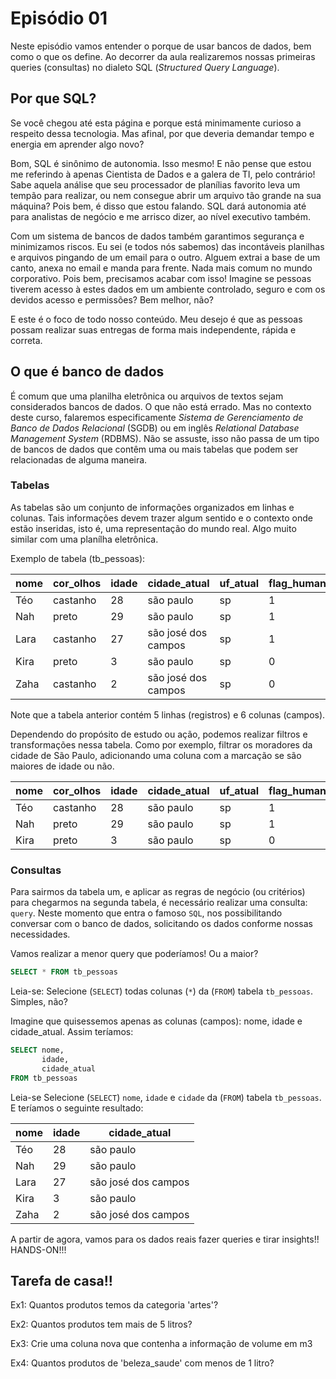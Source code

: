 # Episódio 01

Neste episódio vamos entender o porque de usar bancos de dados, bem como o que os define. Ao decorrer da aula realizaremos nossas primeiras queries (consultas) no dialeto SQL (_Structured Query Language_).

## Por que SQL?

Se você chegou até esta página e porque está minimamente curioso a respeito dessa tecnologia. Mas afinal, por que deveria demandar tempo e energia em aprender algo novo?

Bom, SQL é sinônimo de autonomia. Isso mesmo! E não pense que estou me referindo à apenas Cientista de Dados e a galera de TI, pelo contrário! Sabe aquela análise que seu processador de planílias favorito leva um tempão para realizar, ou nem consegue abrir um arquivo tão grande na sua máquina? Pois bem, é disso que estou falando. SQL dará autonomia até para analistas de negócio e me arrisco dizer, ao nível executivo também.

Com um sistema de bancos de dados também garantimos segurança e minimizamos riscos. Eu sei (e todos nós sabemos) das incontáveis planilhas e arquivos pingando de um email para o outro. Alguem extrai a base de um canto, anexa no email e manda para frente. Nada mais comum no mundo corporativo. Pois bem, precisamos acabar com isso! Imagine se pessoas tiverem acesso à estes dados em um ambiente controlado, seguro e com os devidos acesso e permissões? Bem melhor, não?

E este é o foco de todo nosso conteúdo. Meu desejo é que as pessoas possam realizar suas entregas de forma mais independente, rápida e correta.

## O que é banco de dados

É comum que uma planilha eletrônica ou arquivos de textos sejam considerados bancos de dados. O que não está errado. Mas no contexto deste curso, falaremos especificamente _Sistema de Gerenciamento de Banco de Dados Relacional_ (SGDB) ou em inglês  _Relational Database Management System_ (RDBMS). Não se assuste, isso não passa de um tipo de bancos de dados que contêm uma ou mais tabelas que podem ser relacionadas de alguma maneira.

### Tabelas

As tabelas são um conjunto de informações organizados em linhas e colunas. Tais informações devem trazer algum sentido e o contexto onde estão inseridas, isto é, uma representação do mundo real. Algo muito similar com uma planílha eletrônica.

Exemplo de tabela (tb_pessoas):

| nome | cor_olhos | idade | cidade_atual | uf_atual | flag_humano |
| --- | --- | --- | --- | --- | --- |
| Téo | castanho | 28 | são paulo | sp | 1 |
| Nah | preto | 29 | são paulo | sp | 1 |
| Lara | castanho | 27 | são josé dos campos | sp | 1 |
| Kira | preto | 3 | são paulo | sp | 0 |
| Zaha | castanho | 2 | são josé dos campos | sp | 0 |

Note que a tabela anterior contém 5 linhas (registros) e 6 colunas (campos).

Dependendo do propósito de estudo ou ação, podemos realizar filtros e transformações nessa tabela. Como por exemplo, filtrar os moradores da cidade de São Paulo, adicionando uma coluna com a marcação se são maiores de idade ou não.

| nome | cor_olhos | idade | cidade_atual | uf_atual | flag_humano | flag_adulto |
| --- | --- | --- | --- | --- | --- | --- |
| Téo | castanho | 28 | são paulo | sp | 1 | 1 |
| Nah | preto | 29 | são paulo | sp | 1 | 1 |
| Kira | preto | 3 | são paulo | sp | 0 | 0 |

### Consultas

Para sairmos da tabela um, e aplicar as regras de negócio (ou critérios) para chegarmos na segunda tabela, é necessário realizar uma consulta: ```query```. Neste momento que entra o famoso ```SQL```, nos possibilitando conversar com o banco de dados, solicitando os dados conforme nossas necessidades.

Vamos realizar a menor query que poderíamos! Ou a maior?

```sql
SELECT * FROM tb_pessoas
```

Leia-se: Selecione (```SELECT```) todas colunas (```*```) da (```FROM```) tabela ```tb_pessoas```. Simples, não?

Imagine que quisessemos apenas as colunas (campos): nome, idade e cidade_atual. Assim teríamos:

```sql
SELECT nome,
       idade,
       cidade_atual
FROM tb_pessoas
```

Leia-se Selecione (```SELECT```) ```nome```, ```idade``` e ```cidade``` da (```FROM```) tabela ```tb_pessoas```. E teríamos o seguinte resultado:

| nome | idade | cidade_atual |
| --- | --- | --- | 
| Téo | 28 | são paulo |
| Nah | 29 | são paulo |
| Lara | 27 | são josé dos campos |
| Kira | 3 | são paulo |
| Zaha | 2 | são josé dos campos |

A partir de agora, vamos para os dados reais fazer queries e tirar insights!!
HANDS-ON!!!

## Tarefa de casa!!

Ex1: Quantos produtos temos da categoria 'artes'?

Ex2: Quantos produtos tem mais de 5 litros?

Ex3: Crie uma coluna nova que contenha a informação de volume em m3

Ex4: Quantos produtos de 'beleza_saude' com menos de 1 litro?

